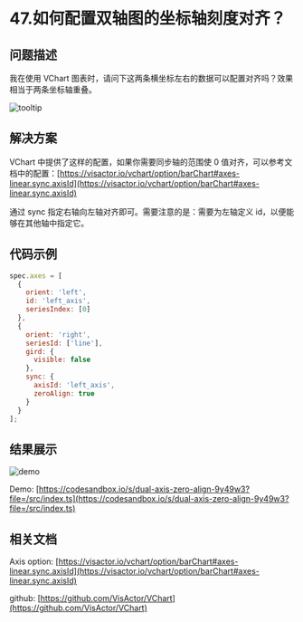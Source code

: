 # 47.如何配置双轴图的坐标轴刻度对齐？

## 问题描述

我在使用 VChart 图表时，请问下这两条横坐标左右的数据可以配置对齐吗？效果相当于两条坐标轴重叠。

![tooltip](/vchart/faq/47-0.png)

## 解决方案

VChart 中提供了这样的配置，如果你需要同步轴的范围使 0 值对齐，可以参考文档中的配置：[https://visactor.io/vchart/option/barChart#axes-linear.sync.axisId](https://visactor.io/vchart/option/barChart#axes-linear.sync.axisId)

通过 sync 指定右轴向左轴对齐即可。需要注意的是：需要为左轴定义 id，以便能够在其他轴中指定它。

## 代码示例

```javascript
spec.axes = [
  {
    orient: 'left',
    id: 'left_axis',
    seriesIndex: [0]
  },
  {
    orient: 'right',
    seriesId: ['line'],
    gird: {
      visible: false
    },
    sync: {
      axisId: 'left_axis',
      zeroAlign: true
    }
  }
];
```

## 结果展示

![demo](/vchart/faq/47-1.png)

Demo: [https://codesandbox.io/s/dual-axis-zero-align-9y49w3?file=/src/index.ts](https://codesandbox.io/s/dual-axis-zero-align-9y49w3?file=/src/index.ts)

## 相关文档

Axis option: [https://visactor.io/vchart/option/barChart#axes-linear.sync.axisId](https://visactor.io/vchart/option/barChart#axes-linear.sync.axisId)

github: [https://github.com/VisActor/VChart](https://github.com/VisActor/VChart)
